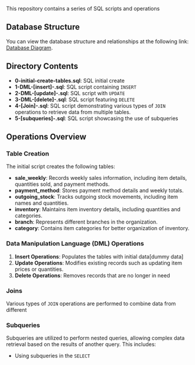 This repository contains a series of SQL scripts and operations
## Database Structure

You can view the database structure and relationships at the following link: [Database Diagram](https://dbdiagram.io/d/66fc11e1fb079c7ebdfbeb4f).

## Directory Contents

- **0-initial-create-tables.sql**: SQL initial create
- **1-DML-[insert]-.sql**: SQL script containing `INSERT`
- **2-DML-[update]-.sql**: SQL script with `UPDATE`
- **3-DML-[delete]-.sql**: SQL script featuring `DELETE`
- **4-[Join]-.sql**: SQL script demonstrating various types of `JOIN` operations to retrieve data from multiple tables.
- **5-[subqueries]-.sql**: SQL script showcasing the use of subqueries
## Operations Overview

### Table Creation

The initial script creates the following tables:
- **sale_weekly**: Records weekly sales information, including item details, quantities sold, and payment methods.
- **payment_method**: Stores payment method details and weekly totals.
- **outgoing_stock**: Tracks outgoing stock movements, including item names and quantities.
- **inventory**: Maintains item inventory details, including quantities and categories.
- **branch**: Represents different branches in the organization.
- **category**: Contains item categories for better organization of inventory.

### Data Manipulation Language (DML) Operations
1. **Insert Operations**: Populates the tables with initial data[dummy data]
2. **Update Operations**: Modifies existing records such as updating item prices or quantities.
3. **Delete Operations**: Removes records that are no longer in need

### Joins

Various types of `JOIN` operations are performed to combine data from different
### Subqueries

Subqueries are utilized to perform nested queries, allowing complex data retrieval based on the results of another query. This includes:

- Using subqueries in the `SELECT`
